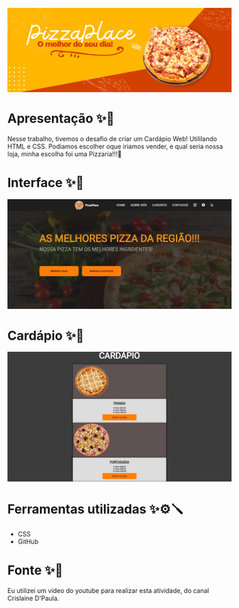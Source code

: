 ![Capa do projeto](img/Banner-especial.png)
# Apresentação ✨🚀
Nesse trabalho, tivemos o desafio de criar um Cardápio Web!
Utililando HTML e CSS.
Podiamos escolher oque iriamos vender, e qual seria nossa loja, minha escolha foi uma Pizzaria!!!🍕

# Interface ✨📸
![Inteface](img/Home.jpeg)
# Cardápio  ✨🍕
![Cardápio](img/Cardapio.jpeg)

# Ferramentas utilizadas ✨⚙️🪛
* CSS
* GitHub

# Fonte ✨🧩
Eu utilizei um vídeo do youtube para realizar esta atividade, do canal Crislaine D'Paula.

